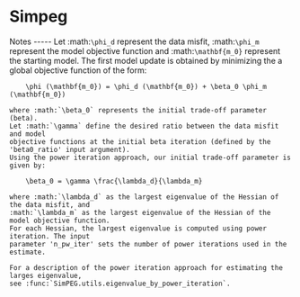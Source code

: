 # Simpeg

Notes
    -----
    Let :math:`\phi_d` represent the data misfit, :math:`\phi_m` represent the model
    objective function and :math:`\mathbf{m_0}` represent the starting model. The first
    model update is obtained by minimizing the a global objective function of the form:

        \phi (\mathbf{m_0}) = \phi_d (\mathbf{m_0}) + \beta_0 \phi_m (\mathbf{m_0})

    where :math:`\beta_0` represents the initial trade-off parameter (beta).
    Let :math:`\gamma` define the desired ratio between the data misfit and model
    objective functions at the initial beta iteration (defined by the 'beta0_ratio' input argument).
    Using the power iteration approach, our initial trade-off parameter is given by:

        \beta_0 = \gamma \frac{\lambda_d}{\lambda_m}

    where :math:`\lambda_d` as the largest eigenvalue of the Hessian of the data misfit, and
    :math:`\lambda_m` as the largest eigenvalue of the Hessian of the model objective function.
    For each Hessian, the largest eigenvalue is computed using power iteration. The input
    parameter 'n_pw_iter' sets the number of power iterations used in the estimate.

    For a description of the power iteration approach for estimating the larges eigenvalue,
    see :func:`SimPEG.utils.eigenvalue_by_power_iteration`.
